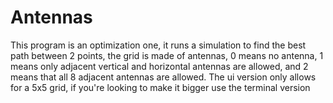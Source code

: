 # Antennas
This program is an optimization one, it runs a simulation to find the best path between 2 points, the grid is made of antennas, 0 means no antenna, 1 means only adjacent vertical and horizontal antennas are allowed, and 2 means that all 8 adjacent antennas are allowed.
The ui version only allows for a 5x5 grid, if you're looking to make it bigger use the terminal version

